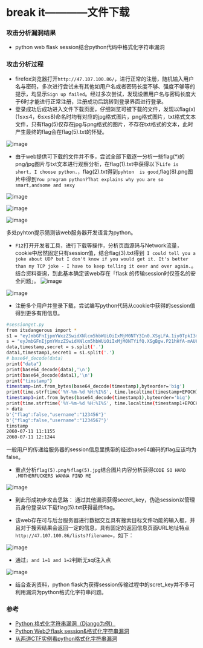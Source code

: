 # break it————文件下载
### 攻击分析漏洞结果
- python web flask session结合python代码中格式化字符串漏洞

### 攻击分析过程
- firefox浏览器打开`http://47.107.100.86/`，进行正常的注册，随机输入用户名与密码，多次进行尝试未有其他如用户名或者密码长度不够、强度不够等的提示，均显示`Sign up failed`。经过多次尝试，发现设置用户名与密码长度大于6时才能进行正常注册，注册成功后跳转到登录界面进行登录。
- 登录成功后成功进入文件下载页面，仔细浏览可被下载的文件，发现以flag(x)(1≤x≤4，6≤x≤8)命名时均有对应的jpg格式图片，png格式图片，txt格式文本文件，只有flag(5)仅存在jpg与png格式的图片，不存在txt格式的文本，此时产生最终的flag会在flag(5).txt的怀疑。

![image](./image/breakit-download-10.jpg)

- 由于web提供可下载的文件并不多，尝试全部下载逐一分析一些flag(*)的png/jpg图片与txt文本进行观察分析，在flag(1).txt中获得以下`Life is short, I choose python.`，flag(2).txt得到`pyhton  is good`,flag(8).png图片中得到`You program python?That explains why you are so smart,andsome and sexy`

![image](./image/breakit-download-2.jpg)

![image](./image/breakit-download-3.jpg)

![image](./image/breakit-download-5.jpg)

多处pyhton提示猜测该web服务器开发语言为python。

- `F12`打开开发者工具，进行下载等操作，分析页面源码与Network流量，cookie中居然固定只有session值，结合flag(3).txt得到` I could tell you a joke about UDP but I don't know if you would get it. It's better than my TCP joke - I have to keep telling it over and over again.`。结合资料查询，到此基本确定该web存在「flask 的传输session时仅签名的安全问题」。
  ![image](./image/breakit-download-6.jpg)

![image](./image/breakit-download-4.jpg)

- 注册多个用户并登录下载，尝试编写python代码从cookie中获得的session值得到更多有用信息。
```bash
#sessionget.py
from itsdangerous import *
s1 = "eyJmbGFnIjpmYWxzZSwidXNlcm5hbWUiOiIxMjM0NTY3In0.XSgLFA.1iy0TpkI3m0PBQ9TUtRJIV7VK38"
s = "eyJmbGFnIjpmYWxzZSwidXNlcm5hbWUiOiIxMjM0NTYifQ.XSgBgw.P21hHfA-mAU6OKY7651LLEhOrgw"
data,timestamp,secret = s.split('.')
data1,timestamp1,secret1 = s1.split('.')
# base64_decode(data)
print("data")
print(base64_decode(data),'\n')
print(base64_decode(data1),'\n')
print("timstamp")
timestamp=int.from_bytes(base64_decode(timestamp),byteorder='big')
print(time.strftime('%Y-%m-%d %H:%I%S', time.localtime(timestamp+EPOCH)))
timestamp1=int.from_bytes(base64_decode(timestamp1),byteorder='big')
print(time.strftime('%Y-%m-%d %H:%I%S', time.localtime(timestamp1+EPOCH)))
> data
b'{"flag":false,"username":"123456"}' 
b'{"flag":false,"username":"1234567"}' 
timstamp
2060-07-11 11:1155
2060-07-11 12:1244
```
一般用户的传递给服务器的session信息里携带的经过base64编码的flag应该均为false。

- 重点分析`flag(5).png与flag(5).jpg`结合图片内容分析获得`CODE SO HARD .MOTHERFUCKERS WANNA FIND ME`

![image](./image/breakit-download-1.jpg)

- 到此形成初步攻击思路： 通过其他漏洞获得secret_key，伪造session以管理员身份登录以下载flag(5).txt获得最终flag。

- 该web存在可与后台服务器进行数据交互具有搜索目标文件功能的输入框，并且对于搜索结果会返回一定的信息，具有固定的返回信息页面URL地址特点`http://47.107.100.86/lists?filename=`，如下：

![image](./image/breakit-download-7.jpg)

  - 通过`; and 1=1 and 1=2`判断无sql注入点

  ![image](./image/breakit-download-8.jpg)

- 结合查询资料，python flask为获得session传输过程中的scret_key并不多可利用漏洞为python格式化字符串问题。

### 参考
- [Python 格式化字符串漏洞（Django为例）](https://www.leavesongs.com/PENETRATION/python-string-format-vulnerability.html)
- [Python Web之flask session&格式化字符串漏洞](https://xz.aliyun.com/t/3569)
- [从两道CTF实例看python格式化字符串漏洞 ](https://www.anquanke.com/post/id/170620#h2-13)